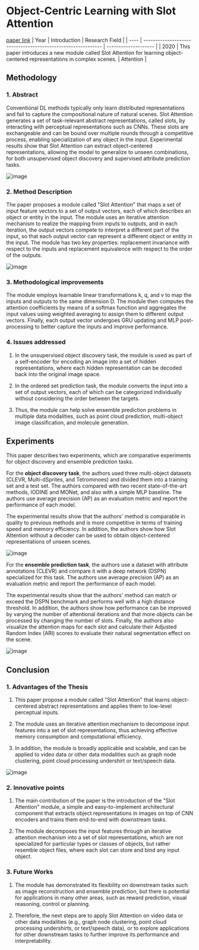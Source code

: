 # Object-Centric Learning with Slot Attention
[paper link](https://arxiv.org/pdf/2006.15055) 
| Year | Introduction                                                         | Research Field                 |
| ---- | ------------------------------------------------------------ | -------------------- |
| 2020 | This paper introduces a new module called Slot Attention for learning object-centered representations in complex scenes.         | Attention           |

## Methodology

### 1. Abstract
Conventional DL methods typically only learn distributed representations and fail to capture the compositional nature of natural scenes. Slot Attention generates a set of task-relevant abstract representations, called slots, by interacting with perceptual representations such as CNNs. These slots are exchangeable and can be bound over multiple rounds through a competitive process, enabling specialization of any object in the input. Experimental results show that Slot Attention can extract object-centered representations, allowing the model to generalize to unseen combinations, for both unsupervised object discovery and supervised attribute prediction tasks.

![image](https://github.com/user-attachments/assets/8c8fa4a5-1d8e-47e3-b754-9a278549f09f)

### 2. Method Description 
The paper proposes a module called "Slot Attention" that maps a set of input feature vectors to a set of output vectors, each of which describes an object or entity in the input. The module uses an iterative attention mechanism to realize the mapping from inputs to outputs, and in each iteration, the output vectors compete to interpret a different part of the input, so that each output vector can represent a different object or entity in the input. The module has two key properties: replacement invariance with respect to the inputs and replacement equivalence with respect to the order of the outputs.

![image](https://github.com/user-attachments/assets/66bc07b5-e022-43f7-8eaa-2f72f1ecf7f2)

### 3. Methodological improvements
The module employs learnable linear transformations k, q, and v to map the inputs and outputs to the same dimension D. The module then computes the attention coefficients by means of a softmax function and aggregates the input values using weighted averaging to assign them to different output vectors. Finally, each output vector undergoes GRU updating and MLP post-processing to better capture the inputs and improve performance.

### 4. Issues addressed 
  1. In the unsupervised object discovery task, the module is used as part of a self-encoder for encoding an image into a set of hidden representations, where each hidden representation can be decoded back into the original image space.
  
  2. In the ordered set prediction task, the module converts the input into a set of output vectors, each of which can be categorized individually without considering the order between the targets.
  
  3. Thus, the module can help solve ensemble prediction problems in multiple data modalities, such as point cloud prediction, multi-object image classification, and molecule generation.

## Experiments
  This paper describes two experiments, which are comparative experiments for object discovery and ensemble prediction tasks.

For the **object discovery task**, the authors used three multi-object datasets (CLEVR, Multi-dSprites, and Tetrominoes) and divided them into a training set and a test set. The authors compared with two recent state-of-the-art methods, IODINE and MONet, and also with a simple MLP baseline. The authors use average precision (AP) as an evaluation metric and report the performance of each model. 

The experimental results show that the authors' method is comparable in quality to previous methods and is more competitive in terms of training speed and memory efficiency. In addition, the authors show how Slot Attention without a decoder can be used to obtain object-centered representations of unseen scenes.

![image](https://github.com/user-attachments/assets/035cb5ce-e2db-46ed-ba51-93aedcf8e54e)

For the **ensemble prediction task**, the authors use a dataset with attribute annotations (CLEVR) and compare it with a deep network (DSPN) specialized for this task. The authors use average precision (AP) as an evaluation metric and report the performance of each model. 

The experimental results show that the authors' method can match or exceed the DSPN benchmark and performs well with a high distance threshold. In addition, the authors show how performance can be improved by varying the number of attentional iterations and that more objects can be processed by changing the number of slots. Finally, the authors also visualize the attention maps for each slot and calculate their Adjusted Random Index (ARI) scores to evaluate their natural segmentation effect on the scene.

![image](https://github.com/user-attachments/assets/d62992b6-df53-43a1-951a-beaf168eb5a0)

## Conclusion

### 1. Advantages of the Thesis
  1. This paper propose a module called "Slot Attention" that learns object-centered abstract representations and applies them to low-level perceptual inputs.
  
  2. The module uses an iterative attention mechanism to decompose input features into a set of slot representations, thus achieving effective memory consumption and computational efficiency.
  
  3. In addition, the module is broadly applicable and scalable, and can be applied to video data or other data modalities such as graph node clustering, point cloud processing undershirt or text/speech data.

![image](https://github.com/user-attachments/assets/372aab52-563b-4983-9959-8a8cc913466e)

### 2. Innovative points
  1. The main contribution of the paper is the introduction of the "Slot Attention" module, a simple and easy-to-implement architectural component that extracts object representations in images on top of CNN encoders and trains them end-to-end with downstream tasks.
  
  2. The module decomposes the input features through an iterative attention mechanism into a set of slot representations, which are not specialized for particular types or classes of objects, but rather resemble object files, where each slot can store and bind any input object.

### 3. Future Works
  1. The module has demonstrated its flexibility on downstream tasks such as image reconstruction and ensemble prediction, but there is potential for applications in many other areas, such as reward prediction, visual reasoning, control or planning.
  
  2. Therefore, the next steps are to apply Slot Attention on video data or other data modalities (e.g., graph node clustering, point cloud processing undershirts, or text/speech data), or to explore applications for other downstream tasks to further improve its performance and interpretability.  
